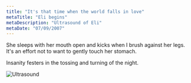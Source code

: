 ```yaml
---
title: "It's that time when the world falls in love"
metaTitle: "Eli begins"
metaDescription: "Ultrasound of Eli"
metaDate: "07/09/2007"
---
```


She sleeps with her mouth open and kicks when I brush against her legs. It's an effort not to want to gently touch her stomach.

Insanity festers in the tossing and turning of the night.

![Ultrasound](https://lh3.googleusercontent.com/pw/ACtC-3d9UkSEMvDuMWa8BLA5Xor2alUIZ7BT4XLtWl8l-QASCusHaCRR2PoYPubjQnVFEL04IJsV8bP528wBXzLEZfFGRPRCsSKfQACcoHYv6aa2C6fiV7XWMKLWa17w6CcG5TFjF6V1XgIfQpoenBHiSPvc7w=w360-h277-no?authuser=0)
